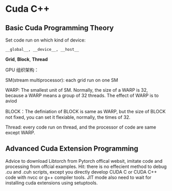 # Cuda C++

## Basic Cuda Programming Theory

Set code run on which kind of device:

```bash
__global__, __device__, __host__
```
__Grid__,   __Block__,   __Thread__

GPU 组织架构：

SM(stream multiprocessor): each grid run on one SM  
  
WARP: The smallest unit of SM. Normally, the size of a WARP is 32, because a WARP means a group of 32 threads. The effect of WARP is to aviod

BLOCK：The definiation of BLOCK is same as WARP, but the size of BLOCK not fixed, you can set it flexiable, normally, the times of 32.

Thread: every code run on thread, and the processor of code are same except WARP.

## Advanced Cuda Extension Programming

Advice to download Libtorch from Pytorch offical websit, imitate code and processing from offcial examples. Hit: there is no effecient method to debug .cu and .cuh scripts, except you directly develop CUDA C or CUDA C++ code with nvcc or g++ compiler tools. JIT mode also need to wait for installing cuda extensions using setuptools.

